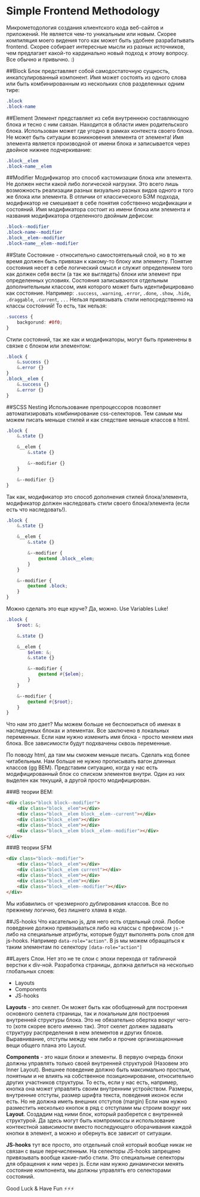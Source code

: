 # Simple Frontend Methodology

Микрометодология создания клиентского кода веб-сайтов и приложений. Не является чем-то уникальным или новым. Скорее компиляция моего видения того как может быть удобнее разрабатывать frontend. Скорее собирает интересные мысли из разных источников, чем предлагает какой-то кардинально новый подход к этому вопросу. Все обычно и привычно. :)

##Block
Блок представляет собой самодостаточную сущность, инкапсулированный компонент. Имя может состоять из одного слова или быть комбинированным из нескольких слов разделенных одним тире:
```css
.block
.block-name
```

##Element
Элемент представляет из себя внутреннюю составляющую блока и тесно с ним саязан. Находится в области имен родительского блока. Использован может где угодно в рамках контекста своего блока. Не может быть ситуации возникновения элемента от элемента! Имя элемента является производной от имени блока и записывается через двойное нижнее подчеркивание:
```css
.block__elem
.block-name__elem
```

##Modifier
Модификатор это способ кастомизации блока или элемента. Не должен нести какой либо логической нагрузки. Это всего лишь возможность реализации разных визуально разных видов одного и того же блока или элемента. В отличии от классического БЭМ подхода, модификатор не смешивает в себе понятия собственно модификации и состояний. Имя модификатора состоит из имени блока или элемента и названия модификатора отделенного двойным дефисом:
```css
.block--modifier
.block-name--modifier
.block__elem--modifier
.block-name__elem--modifier
```

##State
Состояние - относительно самостоятельный слой, но в то же время должен быть привязан к какому-то блоку или элементу. Понятие состояния несет в себе логический смысл и служит определением того как должен себя вести (а так же выглядеть) блоки или элемент при определенных условиях. Состояния записываются отдельным дополнительным классом, имя которого может быть идентифицировано как состояние.
Например: `.success`, `.warning`, `.error`, `.done`, `.show`, `.hide`, `.draggable`, `.current`, `...`
Нельзя привязывать стили непосредственно на классы состояний!
То есть, так нельзя:
```css
.success {
    backgorund: #0f0;
}
```

Стили состояний, так же как и модификаторы, могут быть применены в связке с блоком или элементом:
```scss
.block {
    &.success {}
    &.error {}
}
.block__elem {
    &.success {}
    &.error {}
}
```

##SCSS Nesting
Использование препроцессоров позволяет автоматизировать комбинирование css-селекторов. Тем самым мы можем писать меньше стилей и как следствие меньше классов в html.

```scss
.block {
    &.state {}

    &__elem {
        &.state {}

        &--modifier {}
    }

    &--modifier {}
}
```

Так как, модификатор это способ дополнения стилей блока/элемента, модификатор должен наследовать стили своего блока/элемента (если есть что наследовать!).

```scss
.block {
    &.state {}

    &__elem {
        &.state {}

        &--modifier {
            @extend .block__elem;
        }
    }

    &--modifier {
        @extend .block;
    }
}
```

Можно сделать это еще круче?
Да, можно. Use Variables Luke!

```scss
.block {
    $root: &;

    &.state {}

    &__elem {
        $elem: &;
        &.state {}

        &--modifier {
            @extend #{$elem};
        }
    }

    &--modifier {
        @extend #{$root};
    }
}
```

Что нам это дает? Мы можем больше не беспокоиться об именах в наследуемых блоках и элементах. Все заключено в локальных переменных. Если нам нужно изменить имя блока - просто меняем имя блока. Все зависимости будут подхвачены сквозь переменные.

По поводу html, да там мы сможем меньше писать. Сделать код более читабельным. Нам больше не нужно прописывать вагон длинных классов (gg BEM). Представим ситуацию, когда у нас есть модифицированный блок со списком элементов внутри. Один из них выделен как текущий, а другой просто модифицирован.

###В теории BEM:
```html
<div class="block block--modifier">
    <div class="block__elem"></div>
    <div class="block__elem block__elem--current"></div>
    <div class="block__elem"></div>
    <div class="block__elem"></div>
    <div class="block__elem block__elem--modifier"></div>
</div>
```

###В теории SFM
```html
<div class="block--modifier">
    <div class="block__elem"></div>
    <div class="block__elem current"></div>
    <div class="block__elem"></div>
    <div class="block__elem"></div>
    <div class="block__elem--modifier"></div>
</div>
```

Мы избавились от чрезмерного дублирования классов. Все по прежнему логично, без лишнего хлама в коде.

##JS-hooks
Что касательно js, для него есть отдельный слой. Любое поведение должно привязываться либо на классы с префиксом `js-*` либо на специальные атрибуты, которые будут выполнять роль слоя для js-hooks. Например `data-role="action"`. В js мы можем обращаться к таким элементам по селектору `[data-role="action"]`

##Layers
Слои. Нет это не те слои с эпохи перехода от табличной верстки к div-ной. Разработка страницы, должна делиться на несколько глобальных слоев:
* Layouts
* Components
* JS-hooks

**Layouts** - это скелет. Он может быть как обобщенный для построения основного скелета страницы, так и локальным для построения внутренней структуры блока. Это не обязательно обертка вокруг чего-то (хотя скорее всего именно так). Этот скелет должен задавать структуру распределения в нем элементов и других блоков. Выравнивание, отступы между чем либо и прочие организационные вещи общего плана это Layout.

**Components** - это наши блоки и элементы. В первую очередь блоки должны управлять только своей внутренней структурой (Назовем это Inner Layout). Внешнее поведение должно быть максимально простым, понятным и не влиять на собственное позиционирование, относительно других участников структуры. То есть, если у нас есть, например, кнопка она может управлять своим внутренним устройством. Размеры, внутренние отступы, размер шрифта текста, поведения иконок если есть. Но не должна иметь внешних отступов (margin) Если нам нужно разместить несколько кнопок в ряд с отступами мы строим вокруг них **Layout**. Создадим над ними блок, который разберется с внутренней структурой. Да здесь могут быть компромиссы и использование контекстной зависимости вместо последующего оборачивания каждой кнопки в элемент, а можно и обернуть все зависит от ситуации.

**JS-hooks** тут все просто, это отдельный слой который вообще никак не связан с выше перечисленным. На селекторы JS-hooks запрещено привязывать вообще какие-либо стили. Это специальные селекторы для обращения к ним через js. Если нам нужно динамически менять состояние компонента, мы должны управлять его селекторами состояний.

Good Luck & Have Fun :zap::zap::zap:
